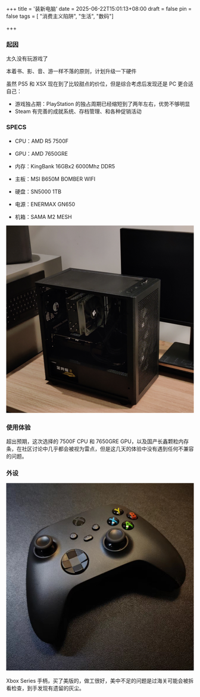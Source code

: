 +++
title = '装新电脑'
date = 2025-06-22T15:01:13+08:00
draft = false
pin = false
tags = [ "消费主义陷阱", "生活", "数码"]

+++

### 起因

太久没有玩游戏了

本着书、影、音、游一样不落的原则，计划升级一下硬件

虽然 PS5 和 XSX 现在到了比较甜点的价位，但是综合考虑后发现还是 PC 更合适自己：

- 游戏独占期：PlayStation 的独占周期已经缩短到了两年左右，优势不够明显
- Steam 有完善的成就系统、存档管理、和各种促销活动

### SPECS

- CPU：AMD R5 7500F 

- GPU：AMD 7650GRE
- 内存：KingBank 16GBx2 6000Mhz DDR5
- 主板：MSI B650M BOMBER WIFI
- 硬盘：SN5000 1TB
- 电源：ENERMAX GN650
- 机箱：SAMA M2 MESH

![New PC medium center](https://raw.githubusercontent.com/looechao/blogimg/refs/heads/main/2025/newpc.jpg)

### 使用体验

超出预期，这次选择的 7500F CPU 和 7650GRE GPU，以及国产长鑫颗粒内存条，在社区讨论中几乎都会被视为雷点，但是这几天的体验中没有遇到任何不兼容的问题。

### 外设

![Xbox Series Controller medium center](https://raw.githubusercontent.com/looechao/blogimg/refs/heads/main/2025/xboxcontroller.jpg)

Xbox Series 手柄，买了美版的，做工很好，美中不足的问题是过海关可能会被拆看检查，到手发现有遗留的灰尘。
